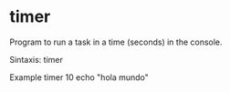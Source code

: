 # timer
Program to run a task in a time (seconds) in the console. 

Sintaxis:
timer <seconds> <command> <arguments>

Example
timer 10 echo "hola mundo"
